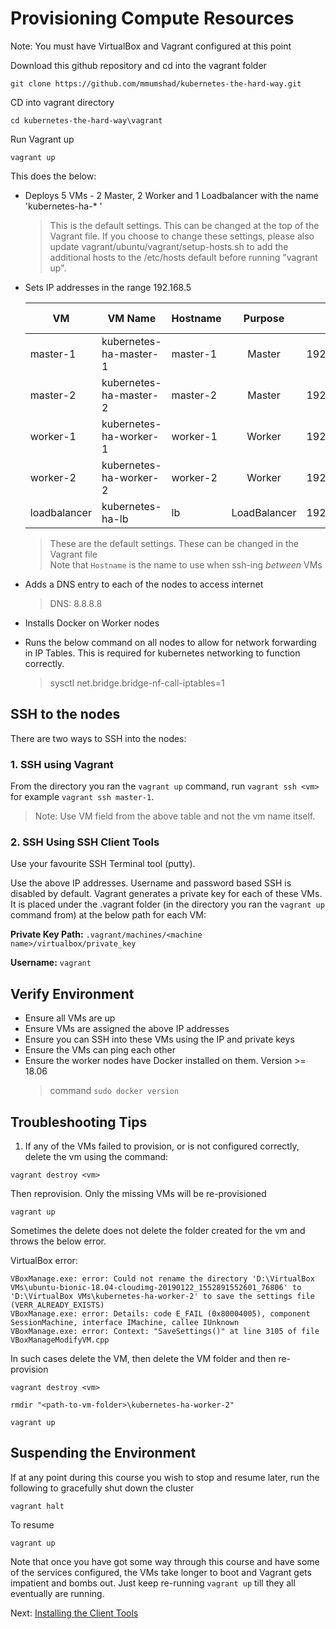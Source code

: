 # Provisioning Compute Resources

Note: You must have VirtualBox and Vagrant configured at this point

Download this github repository and cd into the vagrant folder

`git clone https://github.com/mmumshad/kubernetes-the-hard-way.git`

CD into vagrant directory

`cd kubernetes-the-hard-way\vagrant`

Run Vagrant up

`vagrant up`


This does the below:

- Deploys 5 VMs - 2 Master, 2 Worker and 1 Loadbalancer with the name 'kubernetes-ha-* '
    > This is the default settings. This can be changed at the top of the Vagrant file.
    > If you choose to change these settings, please also update vagrant/ubuntu/vagrant/setup-hosts.sh
    > to add the additional hosts to the /etc/hosts default before running "vagrant up".

- Sets IP addresses in the range 192.168.5

    | VM            |  VM Name               | Hostname |  Purpose       | IP           | Forwarded Port   |
    | ------------  | ---------------------- | -------- | :-------------:| ------------:| ----------------:|
    | master-1      | kubernetes-ha-master-1 | master-1 |  Master        | 192.168.5.11 |     2711         |
    | master-2      | kubernetes-ha-master-2 | master-2 |  Master        | 192.168.5.12 |     2712         |
    | worker-1      | kubernetes-ha-worker-1 | worker-1 |  Worker        | 192.168.5.21 |     2721         |
    | worker-2      | kubernetes-ha-worker-2 | worker-2 |  Worker        | 192.168.5.22 |     2722         |
    | loadbalancer  | kubernetes-ha-lb       | lb       |  LoadBalancer  | 192.168.5.30 |     2730         |

    > These are the default settings. These can be changed in the Vagrant file<br>Note that `Hostname` is the name to use when ssh-ing *between* VMs


- Adds a DNS entry to each of the nodes to access internet
    > DNS: 8.8.8.8

- Installs Docker on Worker nodes
- Runs the below command on all nodes to allow for network forwarding in IP Tables.
  This is required for kubernetes networking to function correctly.
    > sysctl net.bridge.bridge-nf-call-iptables=1


## SSH to the nodes

There are two ways to SSH into the nodes:

### 1. SSH using Vagrant

  From the directory you ran the `vagrant up` command, run `vagrant ssh <vm>` for example `vagrant ssh master-1`.
  > Note: Use VM field from the above table and not the vm name itself.

### 2. SSH Using SSH Client Tools

Use your favourite SSH Terminal tool (putty).

Use the above IP addresses. Username and password based SSH is disabled by default.
Vagrant generates a private key for each of these VMs. It is placed under the .vagrant folder (in the directory you ran the `vagrant up` command from) at the below path for each VM:

**Private Key Path:** `.vagrant/machines/<machine name>/virtualbox/private_key`

**Username:** `vagrant`


## Verify Environment

- Ensure all VMs are up
- Ensure VMs are assigned the above IP addresses
- Ensure you can SSH into these VMs using the IP and private keys
- Ensure the VMs can ping each other
- Ensure the worker nodes have Docker installed on them. Version >= 18.06
  > command `sudo docker version`

## Troubleshooting Tips

1. If any of the VMs failed to provision, or is not configured correctly, delete the vm using the command:

`vagrant destroy <vm>`

Then reprovision. Only the missing VMs will be re-provisioned

`vagrant up`


Sometimes the delete does not delete the folder created for the vm and throws the below error.

VirtualBox error:

    VBoxManage.exe: error: Could not rename the directory 'D:\VirtualBox VMs\ubuntu-bionic-18.04-cloudimg-20190122_1552891552601_76806' to 'D:\VirtualBox VMs\kubernetes-ha-worker-2' to save the settings file (VERR_ALREADY_EXISTS)
    VBoxManage.exe: error: Details: code E_FAIL (0x80004005), component SessionMachine, interface IMachine, callee IUnknown
    VBoxManage.exe: error: Context: "SaveSettings()" at line 3105 of file VBoxManageModifyVM.cpp

In such cases delete the VM, then delete the VM folder and then re-provision

`vagrant destroy <vm>`

`rmdir "<path-to-vm-folder>\kubernetes-ha-worker-2"`

`vagrant up`

## Suspending the Environment

If at any point during this course you wish to stop and resume later, run the following to gracefully shut down the cluster

`vagrant halt`

To resume

`vagrant up`

Note that once you have got some way through this course and have some of the services configured, the VMs take longer to boot and Vagrant gets impatient and bombs out. Just keep re-running `vagrant up` till they all eventually are running.

Next: [Installing the Client Tools](./03-client-tools.md)